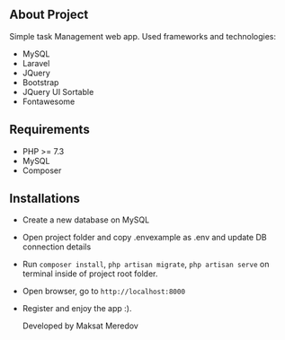 ## About Project

Simple task Management web app. Used frameworks and technologies:

- MySQL
- Laravel
- JQuery
- Bootstrap
- JQuery UI Sortable
- Fontawesome

## Requirements

- PHP >= 7.3
- MySQL
- Composer


## Installations

- Create a new database on MySQL
- Open project folder and copy .envexample as .env and update DB connection details
- Run `composer install`, `php artisan migrate`, `php artisan serve` on terminal inside of project root folder.
- Open browser, go to `http://localhost:8000`
- Register and enjoy the app :).



  Developed by Maksat Meredov
